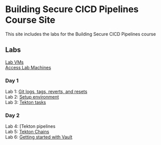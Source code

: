 # Building Secure CICD Pipelines Course Site

This site includes the labs for the Building Secure CICD Pipelines course

## Labs
[Lab VMs](https://docs.google.com/spreadsheets/d/12n2rAJF06GjfpdYckEvoyLhfRoZ_mDF1MbYGY4heRHE/edit?usp=sharing)   
[Access Lab Machines](labs/access_vms/)   

### Day 1 
Lab 1: [Git logs, tags, reverts, and resets](labs/git_history/)   
Lab 2: [Setup environment](labs/setup_environment/)   
Lab 3: [Tekton tasks](labs/tekton_tasks/)   

### Day 2

Lab 4: [Tekton pipelines  
Lab 5: [Tekton Chains](labs/tekton_chains/)   
Lab 6: [Getting started with Vault](labs/vault_minikube)   
